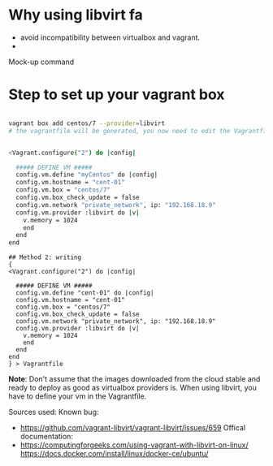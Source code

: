 # Why using libvirt fa
- avoid incompatibility between virtualbox and vagrant.
- 
Mock-up command

# Step to set up your vagrant box 

```bash

vagrant box add centos/7 --provider=libvirt
# the vagrantfile will be generated, you now need to edit the Vagrantfile with following contenct


<Vagrant.configure("2") do |config|

  ##### DEFINE VM #####
  config.vm.define "myCentos" do |config|
  config.vm.hostname = "cent-01"
  config.vm.box = "centos/7"
  config.vm.box_check_update = false
  config.vm.network "private_network", ip: "192.168.18.9"
  config.vm.provider :libvirt do |v|
    v.memory = 1024
    end
  end
end
```



```
## Method 2: writing 
{
<Vagrant.configure("2") do |config|

  ##### DEFINE VM #####
  config.vm.define "cent-01" do |config|
  config.vm.hostname = "cent-01"
  config.vm.box = "centos/7"
  config.vm.box_check_update = false
  config.vm.network "private_network", ip: "192.168.18.9"
  config.vm.provider :libvirt do |v|
    v.memory = 1024
    end
  end
end
} > Vagrantfile
```
**Note**: Don't assume that the images downloaded from the cloud stable and ready to deploy as good as virtualbox providers is. When using libvirt, you have to define your vm in the Vagrantfile.

Sources used:
Known bug:
* https://github.com/vagrant-libvirt/vagrant-libvirt/issues/659
Offical documentation:
* https://computingforgeeks.com/using-vagrant-with-libvirt-on-linux/
https://docs.docker.com/install/linux/docker-ce/ubuntu/



